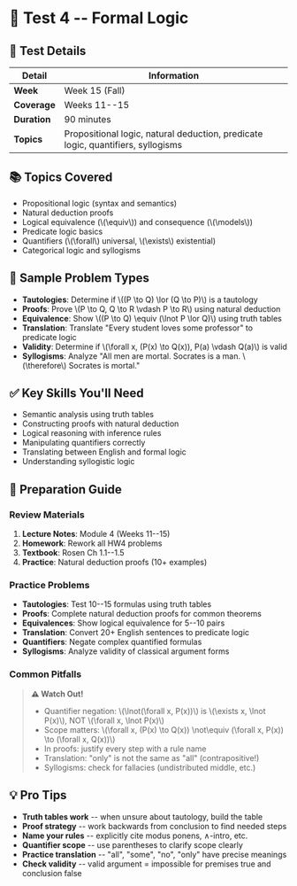 # 🧠 Test 4 -- Formal Logic

## 📅 Test Details

| Detail | Information |
|--------|-------------|
| **Week** | Week 15 (Fall) |
| **Coverage** | Weeks 11--15 |
| **Duration** | 90 minutes |
| **Topics** | Propositional logic, natural deduction, predicate logic, quantifiers, syllogisms |

## 📚 Topics Covered

- Propositional logic (syntax and semantics)
- Natural deduction proofs
- Logical equivalence (\\(\equiv\\)) and consequence (\\(\models\\))
- Predicate logic basics
- Quantifiers (\\(\forall\\) universal, \\(\exists\\) existential)
- Categorical logic and syllogisms

## 🎯 Sample Problem Types

- **Tautologies**: Determine if \\((P \to Q) \lor (Q \to P)\\) is a tautology
- **Proofs**: Prove \\(P \to Q, Q \to R \vdash P \to R\\) using natural deduction
- **Equivalence**: Show \\((P \to Q) \equiv (\lnot P \lor Q)\\) using truth tables
- **Translation**: Translate "Every student loves some professor" to predicate logic
- **Validity**: Determine if \\(\forall x\, (P(x) \to Q(x)), P(a) \vdash Q(a)\\) is valid
- **Syllogisms**: Analyze "All men are mortal. Socrates is a man. \\(\therefore\\) Socrates is mortal."

## ✅ Key Skills You'll Need

- Semantic analysis using truth tables
- Constructing proofs with natural deduction
- Logical reasoning with inference rules
- Manipulating quantifiers correctly
- Translating between English and formal logic
- Understanding syllogistic logic

## 📖 Preparation Guide

### Review Materials

1. **Lecture Notes**: Module 4 (Weeks 11--15)
2. **Homework**: Rework all HW4 problems
3. **Textbook**: Rosen Ch 1.1--1.5
4. **Practice**: Natural deduction proofs (10+ examples)

### Practice Problems

- **Tautologies**: Test 10--15 formulas using truth tables
- **Proofs**: Complete natural deduction proofs for common theorems
- **Equivalences**: Show logical equivalence for 5--10 pairs
- **Translation**: Convert 20+ English sentences to predicate logic
- **Quantifiers**: Negate complex quantified formulas
- **Syllogisms**: Analyze validity of classical argument forms

### Common Pitfalls

> **⚠️ Watch Out!**
>
> - Quantifier negation: \\(\lnot(\forall x\, P(x))\\) is \\(\exists x\, \lnot P(x)\\), NOT \\(\forall x\, \lnot P(x)\\)
> - Scope matters: \\(\forall x\, (P(x) \to Q(x)) \not\equiv (\forall x\, P(x)) \to (\forall x\, Q(x))\\)
> - In proofs: justify every step with a rule name
> - Translation: "only" is not the same as "all" (contrapositive!)
> - Syllogisms: check for fallacies (undistributed middle, etc.)

## 💡 Pro Tips

- **Truth tables work** -- when unsure about tautology, build the table
- **Proof strategy** -- work backwards from conclusion to find needed steps
- **Name your rules** -- explicitly cite modus ponens, ∧-intro, etc.
- **Quantifier scope** -- use parentheses to clarify scope clearly
- **Practice translation** -- "all", "some", "no", "only" have precise meanings
- **Check validity** -- valid argument = impossible for premises true and conclusion false
